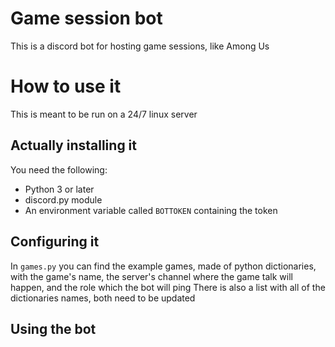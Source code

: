 # Game session bot
This is a discord bot for hosting game sessions, like Among Us
# How to use it
This is meant to be run on a 24/7 linux server
## Actually installing it
You need the following:
- Python 3 or later
- discord.py module
- An environment variable called `BOTTOKEN` containing the token
## Configuring it
In `games.py` you can find the example games, made of python dictionaries, with the game's name, the server's channel where the game talk will happen, and the role which the bot will ping
There is also a list with all of the dictionaries names, both need to be updated
## Using the bot
